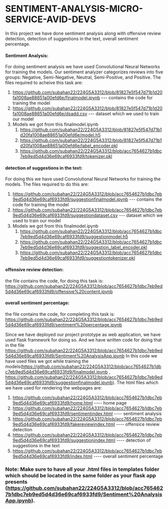 # SENTIMENT-ANALYSIS-MICRO-SERVICE-AVID-DEVS

In this project we have done sentiment analysis along with offensive review detection, detection of suggestions in the text, overall sentiment percentage.

#### Sentiment Analysis:
For doing sentiment analysis we have used Convolutional Neural Networks for training the models.
Our sentiment analyzer categorizes reviews into five groups: Negative, Semi-Negative, Neutral, Semi-Positive, and Positive.
The files required to acheive this task are:
1. https://github.com/subahan22/224G5A3312/blob/81827e5f547d71b1d20fa1008ae88651a00efd6e/finalmodel.ipynb     --- contains the code for training the model
2. https://github.com/subahan22/224G5A3312/blob/81827e5f547d71b1d20fa1008ae88651a00efd6e/dsadd.csv           --- dataset which we used to train our model
3. Models we got from this finalmodel.ipynb 
   1. https://github.com/subahan22/224G5A3312/blob/81827e5f547d71b1d20fa1008ae88651a00efd6e/model.h5
   2. https://github.com/subahan22/224G5A3312/blob/81827e5f547d71b1d20fa1008ae88651a00efd6e/label_encoder.pkl
   3. https://github.com/subahan22/224G5A3312/blob/acc7654627b1dbc7eb9ed5d4d36e69caf6933fd9/tokenizer.pkl

#### detection of suggestions in the text:
For doing this we have used Convolutional Neural Networks for training the models. The files required to do this are:
1. https://github.com/subahan22/224G5A3312/blob/acc7654627b1dbc7eb9ed5d4d36e69caf6933fd9/suggestionfinalmodel.ipynb      --- contains the code for training the model
2. https://github.com/subahan22/224G5A3312/blob/acc7654627b1dbc7eb9ed5d4d36e69caf6933fd9/suggestiondataset.csv           --- dataset which we used to train our model
3. Models we got from this finalmodel.ipynb
   1. https://github.com/subahan22/224G5A3312/blob/acc7654627b1dbc7eb9ed5d4d36e69caf6933fd9/suggestionmodel.h5
   2. https://github.com/subahan22/224G5A3312/blob/acc7654627b1dbc7eb9ed5d4d36e69caf6933fd9/suggestion_label_encoder.pkl
   3. https://github.com/subahan22/224G5A3312/blob/acc7654627b1dbc7eb9ed5d4d36e69caf6933fd9/suggestiontokenizer.pkl

#### offensive review detection:
the file contains the code, for doing this task is:  https://github.com/subahan22/224G5A3312/blob/acc7654627b1dbc7eb9ed5d4d36e69caf6933fd9/offensive%20content.ipynb

#### overall sentiment percentage:
the file contains the code, for completing this task is: https://github.com/subahan22/224G5A3312/blob/acc7654627b1dbc7eb9ed5d4d36e69caf6933fd9/sentiment%20percentage.ipynb

Since we have deployed our project prototype as web application, we have used flask framework for doing so.
And we have written code for doing that in the file https://github.com/subahan22/224G5A3312/blob/acc7654627b1dbc7eb9ed5d4d36e69caf6933fd9/Sentiment%20AnalysisApp.ipynb
In this code we have used files we got while training the models(https://github.com/subahan22/224G5A3312/blob/acc7654627b1dbc7eb9ed5d4d36e69caf6933fd9/finalmodel.ipynb  ,  https://github.com/subahan22/224G5A3312/blob/acc7654627b1dbc7eb9ed5d4d36e69caf6933fd9/suggestionfinalmodel.ipynb).
The html files which we have used for rendering the webpages are:

1. https://github.com/subahan22/224G5A3312/blob/acc7654627b1dbc7eb9ed5d4d36e69caf6933fd9/home.html                ---- home page
2. https://github.com/subahan22/224G5A3312/blob/acc7654627b1dbc7eb9ed5d4d36e69caf6933fd9/sentimentindex.html     ---- sentiment analysis
3. https://github.com/subahan22/224G5A3312/blob/acc7654627b1dbc7eb9ed5d4d36e69caf6933fd9/fakereviewindex.html    ---- offensice review detection
4. https://github.com/subahan22/224G5A3312/blob/acc7654627b1dbc7eb9ed5d4d36e69caf6933fd9/suggestionindex.html    ---- detection of suggestions in the text
5. https://github.com/subahan22/224G5A3312/blob/acc7654627b1dbc7eb9ed5d4d36e69caf6933fd9/index.html              ---- overall sentiment percentage

### Note: Make sure to have all your .html files in templates folder which should be located in the same folder as your flask app presents (https://github.com/subahan22/224G5A3312/blob/acc7654627b1dbc7eb9ed5d4d36e69caf6933fd9/Sentiment%20AnalysisApp.ipynb).

